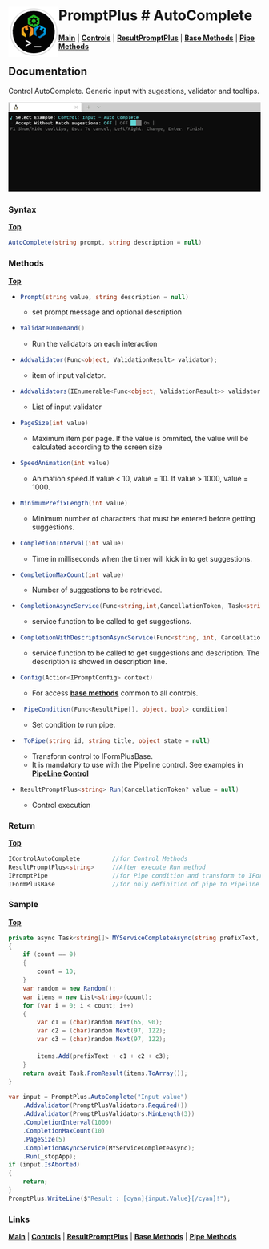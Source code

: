 # <img align="left" width="100" height="100" src="./images/icon.png"> PromptPlus # AutoComplete
[**Main**](index.md#help) | 
[**Controls**](index.md#apis) |
[**ResultPromptPlus**](resultpromptplus) |
[**Base Methods**](basemethods) |
[**Pipe Methods**](pipemethods)


## Documentation
Control AutoComplete. Generic input with sugestions, validator and tooltips.

![](./images/AutoComplete.gif)

### Syntax
[**Top**](#promptplus--autocomplete)

```csharp
AutoComplete(string prompt, string description = null)
```

### Methods
[**Top**](#promptplus--autocomplete)

- ```csharp
  Prompt(string value, string description = null)
  ``` 
  - set prompt message and optional description

- ```csharp
  ValidateOnDemand()
  ``` 
    - Run the validators on each interaction

- ```csharp
  Addvalidator(Func<object, ValidationResult> validator);
  ``` 
    - item of input validator.

- ```csharp
  Addvalidators(IEnumerable<Func<object, ValidationResult>> validators)
  ``` 
    - List of input validator

- ```csharp
  PageSize(int value)
  ```
    - Maximum item per page. If the value is ommited, the value will be calculated according to the screen size

- ```csharp
  SpeedAnimation(int value)
  ``` 
  - Animation speed.If value < 10, value = 10. If value > 1000, value = 1000.

- ```csharp
  MinimumPrefixLength(int value)
  ``` 
  - Minimum number of characters that must be entered before getting suggestions.

- ```csharp
  CompletionInterval(int value)
  ``` 
  - Time in milliseconds when the timer will kick in to get suggestions.

- ```csharp
  CompletionMaxCount(int value)
  ``` 
  - Number of suggestions to be retrieved.

- ```csharp
  CompletionAsyncService(Func<string,int,CancellationToken, Task<string[]>> value);
  ``` 
  - service function to be called to get suggestions.

- ```csharp
  CompletionWithDescriptionAsyncService(Func<string, int, CancellationToken, Task<ValueDescription<string>[]>> value)
  ``` 
  - service function to be called to get suggestions and description. The description is showed in description line.

- ```csharp
  Config(Action<IPromptConfig> context)
  ``` 
  - For access [**base methods**](basemethods) common to all controls.

- ```csharp
   PipeCondition(Func<ResultPipe[], object, bool> condition)
  ``` 
  - Set condition to run pipe.

- ```csharp
   ToPipe(string id, string title, object state = null)
  ``` 
  - Transform control to IFormPlusBase.
  - It is mandatory to use with the Pipeline control. See examples in [**PipeLine Control**](pipeline)

- ```csharp
  ResultPromptPlus<string> Run(CancellationToken? value = null)
  ``` 
	- Control execution

### Return
[**Top**](#promptplus--autocomplete)

```csharp
IControlAutoComplete         //for Control Methods
ResultPromptPlus<string>     //After execute Run method
IPromptPipe                  //for Pipe condition and transform to IFormPlusBase 
IFormPlusBase                //for only definition of pipe to Pipeline Control
```

### Sample
[**Top**](#promptplus--autocomplete)
```csharp
private async Task<string[]> MYServiceCompleteAsync(string prefixText, int count, CancellationToken cancellationToken)
{
    if (count == 0)
    {
        count = 10;
    }
    var random = new Random();
    var items = new List<string>(count);
    for (var i = 0; i < count; i++)
    {
        var c1 = (char)random.Next(65, 90);
        var c2 = (char)random.Next(97, 122);
        var c3 = (char)random.Next(97, 122);

        items.Add(prefixText + c1 + c2 + c3);
    }
    return await Task.FromResult(items.ToArray());
}
```

```csharp
var input = PromptPlus.AutoComplete("Input value")
    .Addvalidator(PromptPlusValidators.Required())
    .Addvalidator(PromptPlusValidators.MinLength(3))
    .CompletionInterval(1000)
    .CompletionMaxCount(10)
    .PageSize(5)
    .CompletionAsyncService(MYServiceCompleteAsync);
    .Run(_stopApp);
if (input.IsAborted)
{
    return;
}
PromptPlus.WriteLine($"Result : [cyan]{input.Value}[/cyan]!");
```

### Links
[**Main**](index.md#help) | 
[**Controls**](index.md#apis) |
[**ResultPromptPlus**](resultpromptplus) |
[**Base Methods**](basemethods) |
[**Pipe Methods**](pipemethods)
